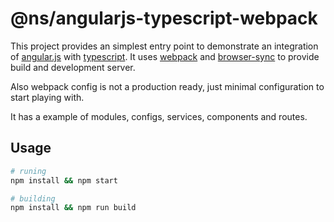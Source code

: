 # @ns/angularjs-typescript-webpack

This project provides an simplest entry point to demonstrate an integration of [angular.js] with [typescript].
It uses [webpack] and [browser-sync] to provide build and development server. 

Also webpack config is not a production ready, just minimal configuration to start playing with.

It has a example of modules, configs, services, components and routes. 

## Usage 

```bash 
# runing
npm install && npm start

# building
npm install && npm run build
```

[angular.js]: https://github.com/angular/angular.js
[typescript]: https://github.com/Microsoft/TypeScript
[webpack]: https://github.com/webpack/webpack
[browser-sync]: https://github.com/BrowserSync/browser-sync